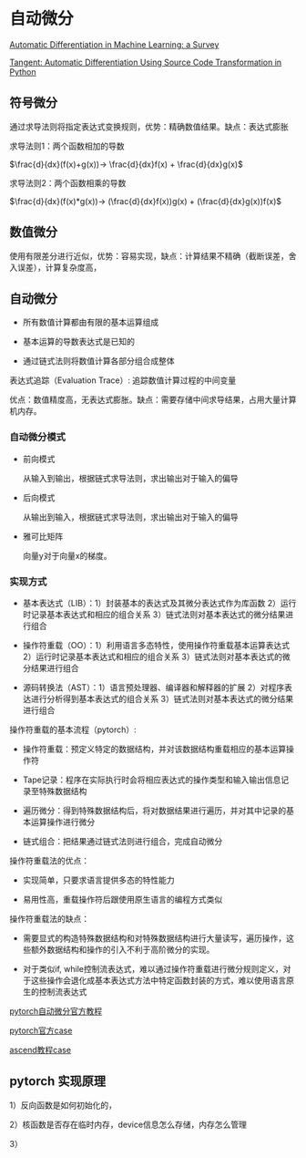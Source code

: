 # 自动微分

[Automatic Differentiation
in Machine Learning: a Survey](https://arxiv.org/pdf/1502.05767)

[Tangent: Automatic Differentiation Using Source
Code Transformation in Python](https://arxiv.org/pdf/1711.02712)

## 符号微分

通过求导法则将指定表达式变换规则，优势：精确数值结果。缺点：表达式膨胀

求导法则1：两个函数相加的导数

$\frac{d}{dx}(f(x)+g(x))-> \frac{d}{dx}f(x) + \frac{d}{dx}g(x)$

求导法则2：两个函数相乘的导数

$\frac{d}{dx}(f(x)*g(x))-> (\frac{d}{dx}f(x))g(x) + (\frac{d}{dx}g(x))f(x)$

## 数值微分

使用有限差分进行近似，优势：容易实现，缺点：计算结果不精确（截断误差，舍入误差），计算复杂度高，

## 自动微分

- 所有数值计算都由有限的基本运算组成

- 基本运算的导数表达式是已知的

- 通过链式法则将数值计算各部分组合成整体

表达式追踪（Evaluation Trace）: 追踪数值计算过程的中间变量

优点：数值精度高，无表达式膨胀。缺点：需要存储中间求导结果，占用大量计算机内存。

### 自动微分模式

- 前向模式
  
  从输入到输出，根据链式求导法则，求出输出对于输入的偏导

- 后向模式
  
  从输出到输入，根据链式求导法则，求出输出对于输入的偏导

- 雅可比矩阵
  
  向量y对于向量x的梯度。

### 实现方式

- 基本表达式（LIB）：1）封装基本的表达式及其微分表达式作为库函数 2）运行时记录基本表达式和相应的组合关系 3）链式法则对基本表达式的微分结果进行组合

- 操作符重载（OO）：1）利用语言多态特性，使用操作符重载基本运算表达式 2）运行时记录基本表达式和相应的组合关系 3）链式法则对基本表达式的微分结果进行组合

- 源码转换法（AST）：1）语言预处理器、编译器和解释器的扩展 2）对程序表达进行分析得到基本表达式的组合关系 3）链式法则对基本表达式的微分结果进行组合

操作符重载的基本流程（pytorch）:

- 操作符重载：预定义特定的数据结构，并对该数据结构重载相应的基本运算操作符

- Tape记录：程序在实际执行时会将相应表达式的操作类型和输入输出信息记录至特殊数据结构

- 遍历微分：得到特殊数据结构后，将对数据结果进行遍历，并对其中记录的基本运算操作进行微分

- 链式组合：把结果通过链式法则进行组合，完成自动微分

操作符重载法的优点：

- 实现简单，只要求语言提供多态的特性能力

- 易用性高，重载操作符后跟使用原生语言的编程方式类似

操作符重载法的缺点：

- 需要显式的构造特殊数据结构和对特殊数据结构进行大量读写，遍历操作，这些额外数据结构和操作的引入不利于高阶微分的实现。

- 对于类似if, while控制流表达式，难以通过操作符重载进行微分规则定义，对于这些操作会退化成基本表达式方法中特定函数封装的方式，难以使用语言原生的控制流表达式

[pytorch自动微分官方教程](https://pytorch.org/tutorials/beginner/blitz/autograd_tutorial.html)

[pytorch官方case](https://colab.research.google.com/drive/1VpeE6UvEPRz9HmsHh1KS0XxXjYu533EC)

[ascend教程case](https://github.com/chenzomi12/AISystem/blob/main/05Framework/02AutoDiff/06ReversedMode.ipynb)

## pytorch 实现原理

1）反向函数是如何初始化的，

2）核函数是否存在临时内存，device信息怎么存储，内存怎么管理

3）
